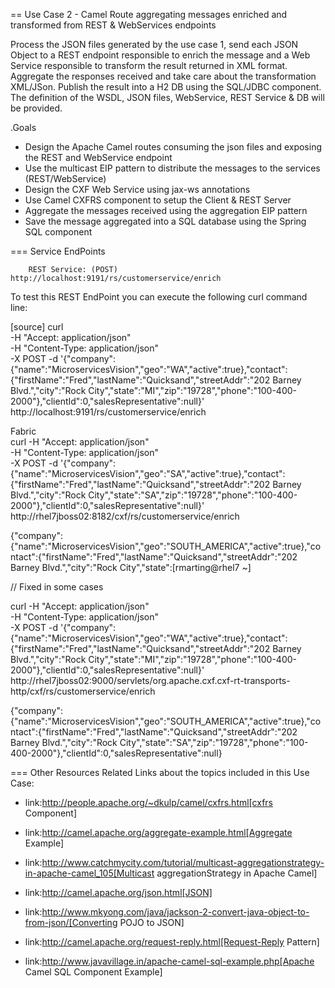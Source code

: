 == Use Case 2 - Camel Route aggregating messages enriched and transformed from REST & WebServices endpoints

Process the JSON files generated by the use case 1, send each JSON Object to a REST endpoint responsible to enrich the message and a Web Service responsible to transform the result returned in XML format.
Aggregate the responses received and take care about the transformation XML/JSon. Publish the result into a H2 DB using the SQL/JDBC component. The definition of the WSDL, JSON files, WebService, REST Service & DB will be provided.

.Goals
* Design the Apache Camel routes consuming the json files and exposing the REST and WebService endpoint
* Use the multicast EIP pattern to distribute the messages to the services (REST/WebService)
* Design the CXF Web Service using jax-ws annotations
* Use Camel CXFRS component to setup the Client & REST Server
* Aggregate the messages received using the aggregation EIP pattern
* Save the message aggregated into a SQL database using the Spring SQL component

=== Service EndPoints
		
		REST Service: (POST) http://localhost:9191/rs/customerservice/enrich

To test this REST EndPoint you can execute the following curl command line:

[source]
curl \
    -H "Accept: application/json" \
    -H "Content-Type: application/json" \
    -X POST -d '{"company":{"name":"MicroservicesVision","geo":"WA","active":true},"contact":{"firstName":"Fred","lastName":"Quicksand","streetAddr":"202 Barney Blvd.","city":"Rock City","state":"MI","zip":"19728","phone":"100-400-2000"},"clientId":0,"salesRepresentative":null}' \
    http://localhost:9191/rs/customerservice/enrich
    
Fabric    
curl -H "Accept: application/json" \
     -H "Content-Type: application/json" \
     -X POST -d '{"company":{"name":"MicroservicesVision","geo":"SA","active":true},"contact":{"firstName":"Fred","lastName":"Quicksand","streetAddr":"202 Barney Blvd.","city":"Rock City","state":"SA","zip":"19728","phone":"100-400-2000"},"clientId":0,"salesRepresentative":null}' \
     http://rhel7jboss02:8182/cxf/rs/customerservice/enrich
     
{"company":{"name":"MicroservicesVision","geo":"SOUTH_AMERICA","active":true},"contact":{"firstName":"Fred","lastName":"Quicksand","streetAddr":"202 Barney Blvd.","city":"Rock City","state":[rmarting@rhel7 ~] 

// Fixed in some cases

curl -H "Accept: application/json" \
    -H "Content-Type: application/json" \
    -X POST -d '{"company":{"name":"MicroservicesVision","geo":"WA","active":true},"contact":{"firstName":"Fred","lastName":"Quicksand","streetAddr":"202 Barney Blvd.","city":"Rock City","state":"MI","zip":"19728","phone":"100-400-2000"},"clientId":0,"salesRepresentative":null}' \
    http://rhel7jboss02:9000/servlets/org.apache.cxf.cxf-rt-transports-http/cxf/rs/customerservice/enrich
    
    
{"company":{"name":"MicroservicesVision","geo":"SOUTH_AMERICA","active":true},"contact":{"firstName":"Fred","lastName":"Quicksand","streetAddr":"202 Barney Blvd.","city":"Rock City","state":"SA","zip":"19728","phone":"100-400-2000"},"clientId":0,"salesRepresentative":null}
    

=== Other Resources
Related Links about the topics included in this Use Case:

* link:http://people.apache.org/~dkulp/camel/cxfrs.html[cxfrs Component]

* link:http://camel.apache.org/aggregate-example.html[Aggregate Example]

* link:http://www.catchmycity.com/tutorial/multicast-aggregationstrategy-in-apache-camel_105[Multicast aggregationStrategy in Apache Camel]

* link:http://camel.apache.org/json.html[JSON]

* link:http://www.mkyong.com/java/jackson-2-convert-java-object-to-from-json/[Converting POJO to JSON]

* link:http://camel.apache.org/request-reply.html[Request-Reply Pattern]

* link:http://www.javavillage.in/apache-camel-sql-example.php[Apache Camel SQL Component Example]
